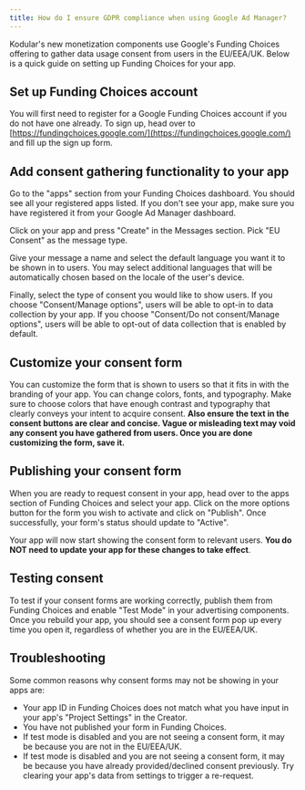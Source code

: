 ```yaml
---
title: How do I ensure GDPR compliance when using Google Ad Manager?
---
```


Kodular's new monetization components use Google's Funding Choices offering to gather data usage consent from users in
the EU/EEA/UK. Below is a quick guide on setting up Funding Choices for your app.

## Set up Funding Choices account

You will first need to register for a Google Funding Choices account if you do not have one already. To sign up, head
over to [https://fundingchoices.google.com/](https://fundingchoices.google.com/) and fill up the sign up form.

## Add consent gathering functionality to your app

Go to the "apps" section from your Funding Choices dashboard. You should see all your registered apps listed. If you
don't see your app, make sure you have registered it from your Google Ad Manager dashboard.

Click on your app and press "Create" in the Messages section. Pick "EU Consent" as the message type.

Give your message a name and select the default language you want it to be shown in to users. You may select additional
languages that will be automatically chosen based on the locale of the user's device.

Finally, select the type of consent you would like to show users. If you choose "Consent/Manage options", users will be
able to opt-in to data collection by your app. If you choose "Consent/Do not consent/Manage options", users will be able
to opt-out of data collection that is enabled by default.

## Customize your consent form

You can customize the form that is shown to users so that it fits in with the branding of your app. You can change
colors, fonts, and typography. Make sure to choose colors that have enough contrast and typography that clearly conveys
your intent to acquire consent. **Also ensure the text in the consent buttons are clear and concise. Vague or misleading
text may void any consent you have gathered from users. Once you are done customizing the form, save it.**

## Publishing your consent form

When you are ready to request consent in your app, head over to the apps section of Funding Choices and select your app.
Click on the more options button for the form you wish to activate and click on "Publish". Once successfully, your
form's status should update to "Active".

Your app will now start showing the consent form to relevant users. **You do NOT need to update your app for these
changes to take effect**.

## Testing consent

To test if your consent forms are working correctly, publish them from Funding Choices and enable "Test Mode" in your
advertising components. Once you rebuild your app, you should see a consent form pop up every time you open it,
regardless of whether you are in the EU/EEA/UK.

## Troubleshooting

Some common reasons why consent forms may not be showing in your apps are:

- Your app ID in Funding Choices does not match what you have input in your app's "Project Settings" in the Creator.
- You have not published your form in Funding Choices.
- If test mode is disabled and you are not seeing a consent form, it may be because you are not in the EU/EEA/UK.
- If test mode is disabled and you are not seeing a consent form, it may be because you have already provided/declined
  consent previously. Try clearing your app's data from settings to trigger a re-request.
